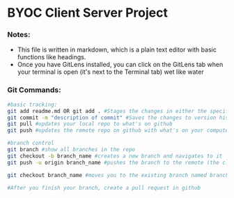 # BYOC Client Server Project

### Notes:
* This file is written in markdown, which is a plain text editor with basic functions like headings.
* Once you have GitLens installed, you can click on the GitLens tab when your terminal is open (it's next to the Terminal tab)
wet like water

### Git Commands:

```bash
#basic tracking:
git add readme.md OR git add . #Stages the changes in either the specified file or all changes in the repo (git add .)
git commit -m "description of commit" #Saves the changes to version history LOCALLY
git pull #updates your local repo to what's on github
git push #updates the remote repo on github with what's on your computer

#branch control
git branch #show all branches in the repo
git checkout -b branch_name #creates a new branch and navigates to it
git push -u origin branch_name #pushes the branch to the remote (the cloud synced repo on github)

git checkout branch_name #moves you to the existing branch named branch_name

#After you finish your branch, create a pull request in github
```